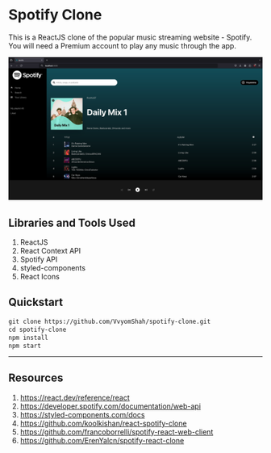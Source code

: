 # Spotify Clone

This is a ReactJS clone of the popular music streaming website - Spotify. You will need a Premium account to play any music through the app.

<p align="center">
  <img src="public/homepage.png" alt="React Spotify Clone" />
</p>

## Libraries and Tools Used

1. ReactJS
2. React Context API
3. Spotify API
4. styled-components
5. React Icons


## Quickstart

```shell
git clone https://github.com/VvyomShah/spotify-clone.git
cd spotify-clone
npm install
npm start
```
___

## Resources

1. https://react.dev/reference/react
2. https://developer.spotify.com/documentation/web-api
3. https://styled-components.com/docs
4. https://github.com/koolkishan/react-spotify-clone
5. https://github.com/francoborrelli/spotify-react-web-client
6. https://github.com/ErenYalcn/spotify-react-clone
